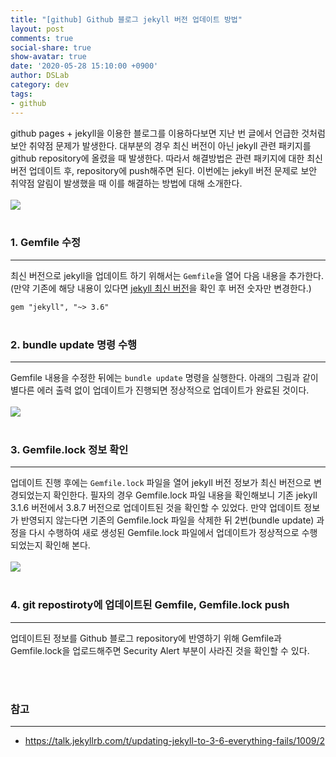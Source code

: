 ```yaml
---
title: "[github] Github 블로그 jekyll 버전 업데이트 방법"
layout: post
comments: true
social-share: true
show-avatar: true
date: '2020-05-28 15:10:00 +0900'
author: DSLab
category: dev
tags:
- github
---
```


github pages + jekyll을 이용한 블로그를 이용하다보면 지난 번 글에서 언급한 것처럼 보안 취약점 문제가 발생한다. 대부분의 경우 최신 버전이 아닌 jekyll 관련 패키지를 github repository에 올렸을 때 발생한다. 따라서 해결방법은 관련 패키지에 대한 최신 버전 업데이트 후, repository에 push해주면 된다. 이번에는 jekyll 버전 문제로 보안 취약점 알림이 발생했을 때 이를 해결하는 방법에 대해 소개한다.<br><br>
![]({{site.url}}/assets/post_img/github/sec_vulnerability/jekyll_version.png)<br><br>

### 1. Gemfile 수정
---
최신 버전으로 jekyll을 업데이트 하기 위해서는 `Gemfile`을 열어 다음 내용을 추가한다. (만약 기존에 해당 내용이 있다면 [jekyll 최신 버전](https://jekyllrb.com/news/releases/)을 확인 후 버전 숫자만 변경한다.)<br>

``` gem "jekyll", "~> 3.6" ```<br><br>

### 2. bundle update 명령 수행
---
Gemfile 내용을 수정한 뒤에는 `bundle update` 명령을 실행한다. 아래의 그림과 같이 별다른 에러 출력 없이 업데이트가 진행되면 정상적으로 업데이트가 완료된 것이다.<br><br>
![]({{site.url}}/assets/post_img/github/sec_vulnerability/jekyll_version2.png)<br><br>

### 3. Gemfile.lock 정보 확인
---
업데이트 진행 후에는 `Gemfile.lock` 파일을 열어 jekyll 버전 정보가 최신 버전으로 변경되었는지 확인한다. 필자의 경우 Gemfile.lock 파일 내용을 확인해보니 기존 jekyll 3.1.6 버전에서 3.8.7 버전으로 업데이트된 것을 확인할 수 있었다. 만약 업데이트 정보가 반영되지 않는다면 기존의 Gemfile.lock 파일을 삭제한 뒤 2번(bundle update) 과정을 다시 수행하여 새로 생성된 Gemfile.lock 파일에서 업데이트가 정상적으로 수행되었는지 확인해 본다.<br><br>
![]({{site.url}}/assets/post_img/github/sec_vulnerability/jekyll_version3.png)<br><br>

### 4. git repostiroty에 업데이트된 Gemfile, Gemfile.lock push
---
업데이트된 정보를 Github 블로그 repository에 반영하기 위해 Gemfile과 Gemfile.lock을 업로드해주면 Security Alert 부분이 사라진 것을 확인할 수 있다. 

<br><br>

### 참고 
---
- https://talk.jekyllrb.com/t/updating-jekyll-to-3-6-everything-fails/1009/2 